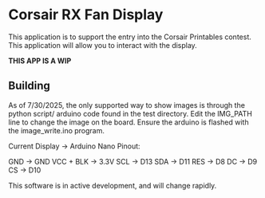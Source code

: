 # Corsair RX Fan Display

This application is to support the entry into the Corsair Printables contest. This application will allow you to interact with the display.

**THIS APP IS A WIP**

## Building

As of 7/30/2025, the only supported way to show images is through the python script/ arduino code found in the test directory. Edit the IMG_PATH line to change the image on the board. Ensure the arduino is flashed with the image_write.ino program.

Current Display -> Arduino Nano Pinout:

GND -> GND
VCC + BLK -> 3.3V
SCL -> D13
SDA -> D11
RES -> D8
DC -> D9
CS -> D10

This software is in active development, and will change rapidly.
